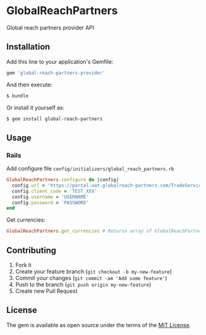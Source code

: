 # GlobalReachPartners
Global reach partners provider API

## Installation
Add this line to your application's Gemfile:

```ruby
gem 'global-reach-partners-provider'
```

And then execute:
```bash
$ bundle
```

Or install it yourself as:
```bash
$ gem install global-reach-partners
```

## Usage

### Rails

Add configure file `config/initializers/global_reach_partners.rb`
```ruby
GlobalReachPartners.configure do |config|
  config.url = 'https://portal-uat.globalreach-partners.com/TradeService.asmx' # Sandbox url
  config.client_code = 'TEST_XXX'
  config.username = 'USERNAME'
  config.password = 'PASSWORD'
end
```

Get currencies:
```ruby
GlobalReachPartners.get_currencies # Returns array of GlobalReachPartners::Currency instances
```

## Contributing

1. Fork it
2. Create your feature branch (`git checkout -b my-new-feature`)
3. Commit your changes (`git commit -am 'Add some feature'`)
4. Push to the branch (`git push origin my-new-feature`)
5. Create new Pull Request

## License
The gem is available as open source under the terms of the [MIT License](http://opensource.org/licenses/MIT).
